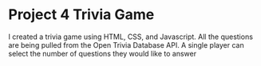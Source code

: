 # Project 4 Trivia Game
I created a trivia game using HTML, CSS, and Javascript. All the questions are being pulled from the Open Trivia Database API. A single player can select the number of questions they would like to answer 